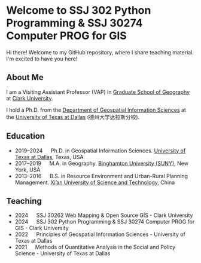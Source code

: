 # Welcome to SSJ 302 Python Programming & SSJ 30274 Computer PROG for GIS

Hi there! Welcome to my GitHub repository, where I share teaching material. I'm excited to have you here!

## About Me

I am a Visiting Assistant Professor (VAP) in [Graduate School of Geography](https://www.clarku.edu/departments/geography/) at [Clark University](https://www.clarku.edu/). 

I hold a Ph.D. from the [Department of Geospatial Information Sciences](https://epps.utdallas.edu/about/programs/geospatial-information-sciences/) at the [University of Texas at Dallas](https://www.utdallas.edu/) (德州大学达拉斯分校).

## Education

- 2019–2024 &emsp; Ph.D. in Geospatial Information Sciences. [University of Texas at Dallas](https://epps.utdallas.edu/about/programs/geospatial-information-sciences/), Texas, USA
- 2017–2019 &emsp; M.A. in Geography. [Binghamton University (SUNY)](https://www.binghamton.edu/geography/), New York, USA
- 2013–2016 &emsp; B.S. in  Resource Environment and Urban-Rural Planning Management. [Xi’an University of Science and Technology](https://en.xust.edu.cn/), China

## Teaching
- 2024 &emsp;  SSJ 30262 Web Mapping & Open Source GIS - Clark University
- 2024  &emsp; SSJ 302 Python Programming & SSJ 30274 Computer PROG for GIS - Clark University
- 2022  &emsp; Principles of Geospatial Information Sciences -  University of Texas at Dallas
- 2021  &emsp; Methods of Quantitative Analysis in the Social and Policy Science - University of Texas at Dallas

